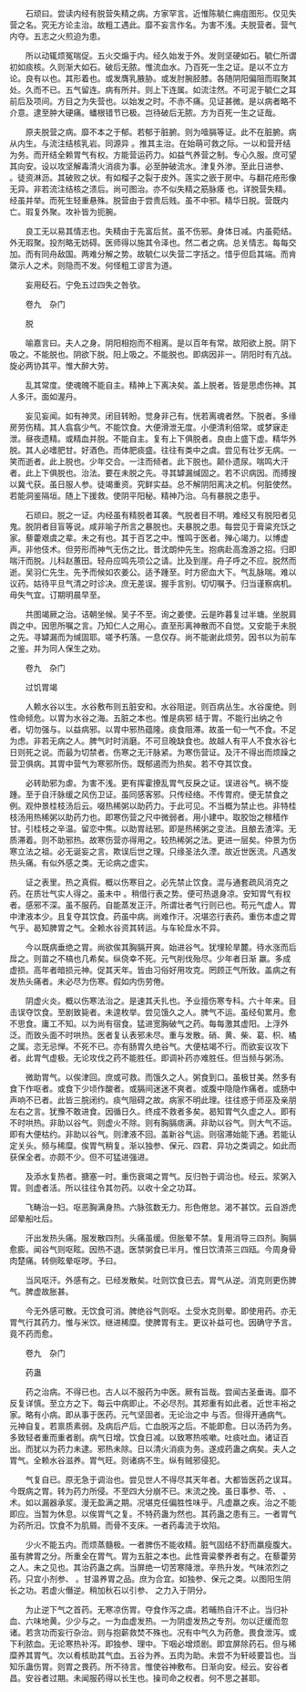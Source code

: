 <!-- { "loadSidebar": true } -->
　　石顽曰。尝读内经有脱营失精之病。方家罕言。近惟陈毓仁痈疽图形。仅见失营之名。究无方论主治。故粗工遇此。靡不妄言作名。为害不浅。夫脱营者。营气内夺。五志之火煎迫为患。

　　所以动辄烦冤喘促。五火交煽于内。经久始发于外。发则坚硬如石。毓仁所谓初如痰核。久则渐大如石。破后无脓。惟流血水。乃百死一生之证。是以不立方论。良有以也。其形着也。或发膺乳腋胁。或发肘腕胫膝。各随阴阳偏阻而瑕聚其处。久而不已。五气留连。病有所并。则上下连属。如流注然。不可泥于毓仁之耳前后及项间。方目之为失营也。以始发之时。不赤不痛。见证甚微。是以病者略不介意。逮至肿大硬痛。蟠根错节已极。岂待破后无脓。方为百死一生之证哉。

　　原夫脱营之病。靡不本之于郁。若郁于脏腑。则为噎膈等证。此不在脏腑。病从内生。与流注结核乳岩。同源异 。推其主治。在始萌可救之际。一以和营开结为务。而开结全赖胃气有权。方能营运药力。如益气养营之制。专心久服。庶可望其向安。设以攻坚解毒清火消痰为事。必至肿破流水。津复外渗。至此日进参、 。徒资淋沥。其破败之状。有如榴子之裂于皮外。莲实之嵌于房中。与翻花疮形像无异。非若流注结核之溃后。尚可图治。亦不似失精之筋脉痿 也。详脱营失精。经虽并举。而死生轻重悬殊。脱营由于尝贵后贱。虽不中邪。精华日脱。营既内亡。瑕复外聚。攻补皆为扼腕。

　　良工无以易其情志也。失精由于先富后贫。虽不伤邪。身体日减。内虽菀结。外无瑕聚。投剂略无妨碍。医师得以施其令泽也。然二者之病。总关情志。每每交加。而有同舟敌国。两难分解之势。故毓仁以失营二字括之。惜乎但启其端。而肯綮示人之术。则隐而不发。何怪粗工谬言为道。

　　妄用砭石。宁免五过四失之咎欤。

　　卷九　杂门

　　脱

　　喻嘉言曰。夫人之身。阴阳相抱而不相离。是以百年有常。故阳欲上脱。阴下吸之。不能脱也。阴欲下脱。阳上吸之。不能脱也。即病因非一。阴阳时有亢战。旋必两协其平。惟大醉大劳。

　　乱其常度。使魂魄不能自主。精神上下离决矣。盖上脱者。皆是思虑伤神。其人多汗。面如渥丹。

　　妄见妄闻。如有神灵。闭目转盼。觉身非己有。恍若离魂者然。下脱者。多缘房劳伤精。其人翕翕少气。不能饮食。大便滑泄无度。小便清利倍常。或梦寐走泄。昼夜遗精。或精血并脱。不能自主。复有上下俱脱者。良由上盛下虚。精华外脱。其人必嗜肥甘。好酒色。而体肥痰盛。往往有类中之虞。尝见有壮岁无病。一笑而逝者。此上脱也。少年交合。一注而倾者。此下脱也。颠仆遗尿。喘鸣大汗者。此上下俱脱也。治法。要在未脱之先。寻其罅漏缄固之。若不识病因。而搏搜以冀弋获。虽日服人参。徒竭重资。究鲜实益。总不解阴阳离决之机。何脏使然。若能洞鉴隔垣。随上下援救。使阴平阳秘。精神乃治。乌有暴脱之患乎。

　　石顽曰。脱之一证。内经虽有精脱者耳袭。气脱者目不明。难经又有脱阳者见鬼。脱阴者目盲等说。咸非喻子所言之暴脱也。夫暴脱之患。每尝见于膏粱充饫之家。藜藿艰虞之辈。未之有也。其于百艺之中。惟鸣于医者。殚心竭力。以博虚声。非他伎术。但劳形而神气无伤之比。昔沈朗仲先生。抱病赴高澹游之招。归即喘汗而脱。儿科赵蕙田。轻舟应鸣先项公之请。比及到崖。舟子呼之不应。脱然而逝。吴羽仁先生。先予而候如农姜公。适予踵至。时方瘀血大下。气乱脉喘。难以议药。姑待平旦气清之时诊决。庶无差误。握手言别。切切嘱予。归当谨察病机。毋失气宜。订期明晨早至。

　　共图竭厥之治。诘朝坐候。吴子不至。询之姜使。云是昨暮复过半塘。坐脱肩舆之中。因思所嘱之言。乃知仁人之用心。直至形离神散而不自觉。又安能于未脱之先。寻罅漏而为缄固耶。嗟予朽落。一息仅存。尚不能谢此烦劳。因书以为前车之鉴。并为同人保生之劝。

　　卷九　杂门

　　过饥胃竭

　　人赖水谷以生。水谷敷布则五脏安和。水谷阻逆。则百病丛生。水谷废绝。则性命倾危。以胃为水谷之海。五脏之本也。惟是病邪 结于胃。不能行出纳之令者。切勿强与。以益病邪。以胃中邪热蕴隆。痰食阻滞。故虽一旬一气不食。不足为虑。非若无病之人。脾气时时消磨。不可旦晚缺食也。故越人有平人不食水谷七日则死之说。而最为切禁者。伤寒之无汗脉紧。为寒伤营证。及汗不得出而烦躁之营卫俱病。其胃中营气为寒邪所伤。既郁遏而为热矣。若不夺其饮食。

　　必转助邪为虐。为害不浅。更有挥霍撩乱胃气反戾之证。误进谷气。祸不旋踵。至于自汗脉缓之风伤卫证。虽同感客邪。只传经络。不传胃府。便无禁食之例。观仲景桂枝汤后云。啜热稀粥以助药力。于此可见。不当概为禁止也。非特桂枝汤用热稀粥以助药力也。即寒伤营之尺中微弱者。用小建中。取胶饴之稼穑作甘。引桂枝之辛温。留恋中焦。以助胃祛邪。即是热稀粥之变法。且酿去渣滓。无质滞着。则不助邪热。故寒伤营亦得用之。较热稀粥之法。更进一层矣。仲景为伤寒立法之祖。必无诞妄之言。欺误后世之理。只缘圣法久湮。故近世医流。凡遇发热头痛。有似外感之类。无论病之虚实。

　　证之表里。热之真假。概以伤寒目之。必先禁止饮食。混与通套疏风消克之药。在质壮气实人得之。虽未中 。稍借行表之势。便可热退身凉。安知胃气有权者。感邪不深。虽不服药。自能蒸发正汗。所谓壮者气行则已也。苟元气虚人。胃中津液本少。且复夺其饮食。药虽中病。尚难作汗。况堪恣行表药。重伤本虚之胃气乎。曷知脾胃之气。全赖水谷资其转运。与车轮戽水不异。

　　今以既病垂绝之胃。尚欲俟其胸膈开爽。始进谷气。犹埋轮旱麓。待水涨而后戽之。则苗之不槁也几希矣。纵侥幸不死。元气削伐殆尽。少年者日渐 羸。多成虚损。高年者暗损元神。促其天年。皆由习俗好用攻克。罔顾正气所致。盖病之有发热头痛者。未必尽为伤寒。假如内伤劳倦。

　　阴虚火炎。概以伤寒法治之。是速其夭扎也。予业擅伤寒专科。六十年来。目击误夺饮食。至剧致毙者。未遑枚举。尝见饿久之人。脾气不运。虽经旬累月。愈不思食。庸工不知。以为尚有宿食。猛进宽胸破气之药。每每激其虚阳。上浮外泛。而致头面不时哄热。医者复认表邪未尽。重与发散。硝、黄、柴、葛、枳、橘之属。恣无忌惮。不死不已。亦有肠胃久绝谷气。大便枯竭不行。而欲妄议攻下者。此胃气虚极。无论攻伐之药不能胜任。即调补药亦难胜任。但当频与粥汤。

　　微助胃气。以俟津回。庶或可救。而饿久之人。粥食到口。虽极甘美。然多有食下作呕者。或食下少顷作酸者。或膈间迷迷不爽者。或腹中隐隐作痛者。或肠中声响不已者。此皆三脘闭约。痰气阻碍之故。病家不明此理。往往惑于师巫及亲朋左右之言。犹豫不敢进食。因循日久。终成不救者多矣。曷知胃气久虚之人。即有不时哄热。非助以谷气。则虚火不除。则有胸膈痞满。非助以谷气。则大气不运。即有大便枯约。非助以谷气。则津液不回。盖新谷气运。则宿滞始能下通。若能认定关头。频与稀糜。俟胃气稍复。渐以独参、保元、四君、异功之类调之。如此而获保全者。亦颇不少。但不可猛进强进。

　　及添水复热者。搪塞一时。重伤衰竭之胃气。反归咎于调治也。经云。浆粥入胃。则虚者活。所以往往令其勿药。以收十全之功耳。

　　飞畴治一妇。呕恶胸满身热。六脉弦数无力。形色倦怠。渴不甚饮。云自游虎邱晕船吐后。

　　汗出发热头痛。服发散四剂。头痛虽缓。但胀晕不禁。复用消导三四剂。胸膈愈膨。闻谷气则呕眩。因热不退。医禁粥食已半月。惟日饮清茶三四瓯。今周身骨肉楚痛。转侧眩晕呕哕。予曰。

　　当风呕汗。外感有之。已经发散矣。吐则饮食已去。胃气从逆。消克则更伤脾气。脾虚故胀甚。

　　今无外感可散。无饮食可消。脾绝谷气则呕。土受水克则晕。即使用药。亦无胃气行其药力。惟与米饮。继进稀糜。使脾胃有主。更议补益可也。因确守予言。竟不药而愈。

　　卷九　杂门

　　药蛊

　　药之治病。不得已也。古人以不服药为中医。厥有旨哉。尝闻古圣垂诲。靡不反复详慎。至立方之下。每云中病即止。不必尽剂。其郑重有如此者。近世丰裕之家。略有小病。即从事于医药。元气坚固者。无论治之中 与否。但得开通病气。元神自复。若禀质素弱。及病后产后。亡血脱泻之后。不能即愈。日以汤药为务。多致轻者重而重者剧。病气日增。饮食日减。以致寒热咳嗽。吐痰吐血。诸证百出。而犹以为药力未逮。邪热未除。日以清火消痰为务。遂成药蛊之病矣。夫人之胃气。全赖水谷滋养。胃气旺。则诸病不生。纵有贼邪侵犯。

　　气复自已。原无急于调治也。尝见世人不得尽其天年者。大都皆医药之误耳。今既病之胃。转为药力所侵。不至四大分崩不已。末流之挽。虽日事参、苓、 、术。如以漏器承浆。漫无盈满之期。况堪克任偏胜性味乎。凡虚羸之疾。治之不能即应。当暂为休息。以俟胃气之复。不特药蛊为然也。其药蛊之患有三。一者胃气为药所汨。饮食不为肌屑。而骨不支床。一者药毒流于坎陷。

　　少火不能五内。而烦蒸髓极。一者脾伤不能收精。脏气固结不舒而羸瘦腹大。虽有脾胃之分。所重全在胃气。胃为五脏之本也。此性膏粱豢养者有之。在藜藿劳 之人。未之见也。其治药蛊之病。当屏绝一切苦寒降泄。辛热升发。气味浓烈之药。只宜小剂参、 。甘温养胃之品。庶为合宜。如独参、保元之类。以图阳生阴长之功。若虚火僭逆。稍加秋石以引参、 之力入于阴分。

　　为止逆下气之首药。无寒凉伤胃。夺食作泻之虞。若晡热自汗不止。当归补血、六味地黄。少少与之。一为血虚发热。一为阴虚发热之专剂。勿以迂缓而忽诸。若贪功而妄行杂治。则与抱薪救焚不殊也。况有中气久为药惫。畏食泄泻。或下利脓血。无论寒热补泻。即独参、理中。下咽必增烦剧。即宜屏除药石。但与稀糜养其胃气。次以肴核助其气血。五谷为养。五肉为助。未尝不为轩岐要旨也。当知乐蛊伤胃。则胃之畏药。所不待言。惟使谷神敷布。日渐向安。经云。安谷者昌。安谷者过期。未闻服药得以长生也。操司命之权者。何不思之甚耶。

